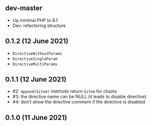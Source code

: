 ## dev-master

* Up minimal PHP to 8.1
* Dev: refactoring structure

## 0.1.2 (12 June 2021)

* `DirectiveWithoutParams`
* `DirectiveSingleParam`
* `DirectiveMultiParams`

## 0.1.1 (12 June 2021)

* #2: `append($item)` methods return `$item` for chains
* #3: the directive name can be NULL (it leads to disable directive)
* #4: don't show the directive comment if the directive is disabled

## 0.1.0 (11 June 2021)

